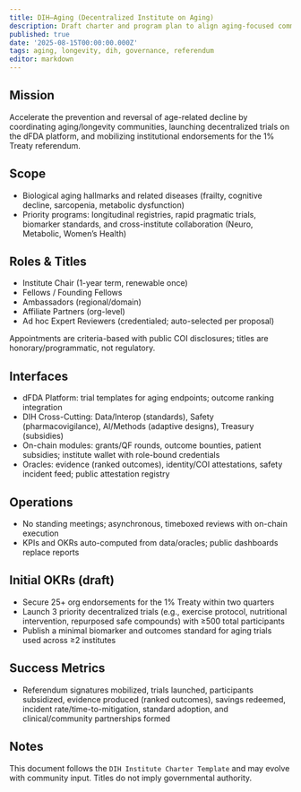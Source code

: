 ```yaml
---
title: DIH–Aging (Decentralized Institute on Aging)
description: Draft charter and program plan to align aging-focused communities and institutions behind the 1% Treaty referendum and the dFDA evidence engine.
published: true
date: '2025-08-15T00:00:00.000Z'
tags: aging, longevity, dih, governance, referendum
editor: markdown
---
```


## Mission

Accelerate the prevention and reversal of age-related decline by coordinating aging/longevity communities, launching decentralized trials on the dFDA platform, and mobilizing institutional endorsements for the 1% Treaty referendum.

## Scope

- Biological aging hallmarks and related diseases (frailty, cognitive decline, sarcopenia, metabolic dysfunction)
- Priority programs: longitudinal registries, rapid pragmatic trials, biomarker standards, and cross-institute collaboration (Neuro, Metabolic, Women’s Health)

## Roles & Titles

- Institute Chair (1-year term, renewable once)
- Fellows / Founding Fellows
- Ambassadors (regional/domain)
- Affiliate Partners (org-level)
- Ad hoc Expert Reviewers (credentialed; auto-selected per proposal)

Appointments are criteria-based with public COI disclosures; titles are honorary/programmatic, not regulatory.

## Interfaces

- dFDA Platform: trial templates for aging endpoints; outcome ranking integration
- DIH Cross-Cutting: Data/Interop (standards), Safety (pharmacovigilance), AI/Methods (adaptive designs), Treasury (subsidies)
- On-chain modules: grants/QF rounds, outcome bounties, patient subsidies; institute wallet with role-bound credentials
- Oracles: evidence (ranked outcomes), identity/COI attestations, safety incident feed; public attestation registry

## Operations

- No standing meetings; asynchronous, timeboxed reviews with on-chain execution
- KPIs and OKRs auto-computed from data/oracles; public dashboards replace reports

## Initial OKRs (draft)

- Secure 25+ org endorsements for the 1% Treaty within two quarters
- Launch 3 priority decentralized trials (e.g., exercise protocol, nutritional intervention, repurposed safe compounds) with ≥500 total participants
- Publish a minimal biomarker and outcomes standard for aging trials used across ≥2 institutes

## Success Metrics

- Referendum signatures mobilized, trials launched, participants subsidized, evidence produced (ranked outcomes), savings redeemed, incident rate/time-to-mitigation, standard adoption, and clinical/community partnerships formed

## Notes

This document follows the `DIH Institute Charter Template` and may evolve with community input. Titles do not imply governmental authority.


